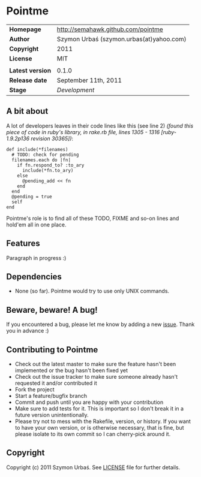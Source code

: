 Pointme
=======

<table>
	<tr>
		<td><b>Homepage</b></td>
		<td><a href="http://semahawk.github.com/pointme">http://semahawk.github.com/pointme</a></td>
	</tr>
	<tr>
		<td><b>Author</b></td>
		<td>Szymon Urbaś (szymon.urbas(at)yahoo.com)</td>
	</tr>
	<tr>
		<td><b>Copyright</b></td>
		<td>2011</td>
	</tr>
	<tr>
		<td><b>License</b></td>
		<td>MIT</td>
	</tr>
	<tr>
		<td> </td>		
		<td> </td>		
	</tr>
	<tr>
		<td><b>Latest version</b></td>
		<td>0.1.0</td>
	</tr>
	<tr>
		<td><b>Release date</b></td>
		<td>September 11th, 2011</td>
	</tr>
	<tr>
		<td><b>Stage</b></td>
		<td><i>Development</i></td>
	</tr>
</table>

## A bit about

A lot of developers leaves in their code lines like this (see line 2) <i>(found this piece of code in ruby's library, in rake.rb file, lines 1305 - 1316 [ruby-1.9.2p136 revision 30365])</i>:

    def include(*filenames)
      # TODO: check for pending
      filenames.each do |fn|
        if fn.respond_to? :to_ary
          include(*fn.to_ary)
        else
          @pending_add << fn
        end
      end
      @pending = true
      self
    end

Pointme's role is to find all of these TODO, FIXME and so-on lines and hold'em all in one place. 

## Features

Paragraph in progress :)

## Dependencies

+ None (so far). Pointme would try to use only UNIX commands.

## Beware, beware! A bug!

If you encountered a bug, please let me know by adding a new [issue](http://github.com/semahawk/pointme/issues). Thank you in advance :)

## Contributing to Pointme

* Check out the latest master to make sure the feature hasn't been implemented or the bug hasn't been fixed yet
* Check out the issue tracker to make sure someone already hasn't requested it and/or contributed it
* Fork the project
* Start a feature/bugfix branch
* Commit and push until you are happy with your contribution
* Make sure to add tests for it. This is important so I don't break it in a future version unintentionally.
* Please try not to mess with the Rakefile, version, or history. If you want to have your own version, or is otherwise necessary, that is fine, but please isolate to its own commit so I can cherry-pick around it.

## Copyright

Copyright (c) 2011 Szymon Urbaś. See [LICENSE](http://github.com/semahawk/pointme/blob/master/LICENSE) file for further details.
